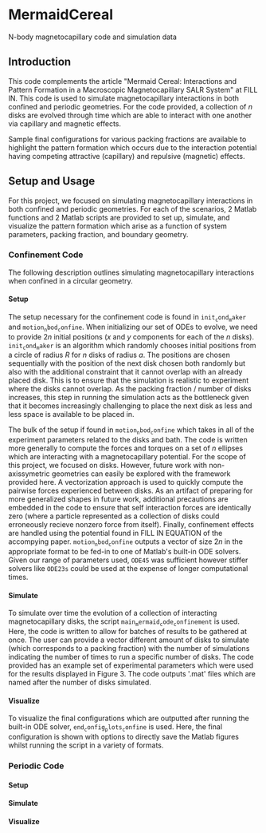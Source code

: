 # MermaidCereal
N-body magnetocapillary code and simulation data

## Introduction
This code complements the article "Mermaid Cereal: Interactions and Pattern Formation in a Macroscopic Magnetocapillary SALR System" at FILL IN. This code is used to simulate magnetocapillary interactions in both confined and periodic geometries. For the code provided, a collection of $n$ disks are evolved through time which are able to interact with one another via capillary and magnetic effects.

Sample final configurations for various packing fractions are available to highlight the pattern formation which occurs due to the interaction potential having competing attractive (capillary) and repulsive (magnetic) effects.

## Setup and Usage
For this project, we focused on simulating magnetocapillary interactions in both confined and periodic geometries. For each of the scenarios, 2 Matlab functions and 2 Matlab scripts are provided to set up, simulate, and visualize the pattern formation which arise as a function of system parameters, packing fraction, and boundary geometry.
### Confinement Code
The following description outlines simulating magnetocapillary interactions when confined in a circular geometry.
#### Setup
The setup necessary for the confinement code is found in $\mathtt{init_cond_maker}$ and $\mathtt{motion_nbod_confine}$. When initializing our set of ODEs to evolve, we need to provide $2n$ initial positions ($x$ and $y$ components for each of the $n$ disks). $\mathtt{init_cond_maker}$ is an algorithm which randomly chooses initial positions from a circle of radius $R$ for $n$ disks of radius $a$. The positions are chosen sequentially with the position of the next disk chosen both randomly but also with the additional constraint that it cannot overlap with an already placed disk. This is to ensure that the simulation is realistic to experiment where the disks cannot overlap. As the packing fraction / number of disks increases, this step in running the simulation acts as the bottleneck given that it becomes increasingly challenging to place the next disk as less and less space is available to be placed in.

The bulk of the setup if found in $\mathtt{motion_nbod_confine}$ which takes in all of the experiment parameters related to the disks and bath. The code is written more generally to compute the forces and torques on a set of $n$ ellipses which are interacting with a magnetocapillary potential. For the scope of this project, we focused on disks. However, future work with non-axissymetric geometries can easily be explored with the framework provided here. A vectorization approach is used to quickly compute the pairwise forces experienced between disks. As an artifact of preparing for more generalized shapes in future work, additional precautions are embedded in the code to ensure that self interaction forces are identically zero (where a particle represented as a collection of disks could erroneously recieve nonzero force from itself). Finally, confinement effects are handled using the potential found in FILL IN EQUATION of the accompying paper. $\mathtt{motion_nbod_confine}$ outputs a vector of size $2n$ in the appropriate format to be fed-in to one of Matlab's built-in ODE solvers. Given our range of parameters used, $\mathtt{ODE45}$ was sufficient however stiffer solvers like $\mathtt{ODE23s}$ could be used at the expense of longer computational times.
#### Simulate
To simulate over time the evolution of a collection of interacting magnetocapillary disks, the script $\mathtt{main_mermaid_code_confinement}$ is used. Here, the code is written to allow for batches of results to be gathered at once. The user can provide a vector different amount of disks to simulate (which corresponds to a packing fraction) with the number of simulations indicating the number of times to run a specific number of disks. The code provided has an example set of experimental parameters which were used for the results displayed in Figure 3. The code outputs '.mat' files which are named after the number of disks simulated. 
#### Visualize
To visualize the final configurations which are outputted after running the built-in ODE solver, $\mathtt{end_config_plots_confine}$ is used. Here, the final configuration is shown with options to directly save the Matlab figures whilst running the script in a variety of formats.
### Periodic Code
#### Setup
#### Simulate
#### Visualize
